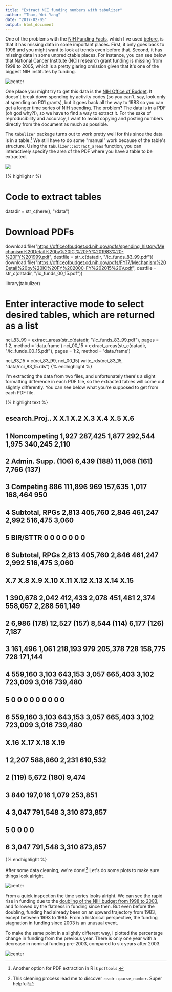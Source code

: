 ```yaml
---
title: "Extract NCI funding numbers with tabulizer"
author: "Tham, Wei Yang"
date: "2017-02-05"
output: html_document
---
```






One of the problems with the [NIH Funding Facts](https://report.nih.gov/fundingfacts/fundingfacts.aspx), which I've used [before](https://weiyangtham.github.io/nih_booms_busts/), is that it has missing data in some important places. First, it only goes back to 1998 and you might want to look at trends even before that. Second, it has missing data in some unpredictable places. For instance, you can see below that National Cancer Institute (NCI) research grant funding is missing from 1998 to 2005, which is a pretty glaring omission given that it's one of the biggest NIH institutes by funding. 

<img src="/figs/2017-02-05-extract_nci_pdf/unnamed-chunk-2-1.png" title="center" alt="center" style="display: block; margin: auto;" />

One place you might try to get this data is the [NIH Office of Budget](https://officeofbudget.od.nih.gov/spending_hist.html). It doesn't break down spending by activity codes (so you can't, say, look only at spending on R01 grants), but it goes back all the way to 1983 so you can get a longer time series of NIH spending. The problem? The data is in a PDF (oh god why?!), so we have to find a way to extract it. For the sake of reproducibility and accuracy, I want to avoid copying and posting numbers directly from the document as much as possible. 

The `tabulizer` package turns out to work pretty well for this since the data is in a table.[^1] We still have to do some "manual" work because of the table's structure. Using the `tabulizer::extract_areas` function, you can interactively specify the area of the PDF where you have a table to be extracted. 

![][ncipdf]

[ncipdf]: https://weiyangtham.github.io/images/ncipdf.png

[^1]: Another option for PDF extraction in R is `pdftools`.


{% highlight r %}
# Code to extract tables
datadir = str_c(here(), "/data")

# Download PDFs
download.file("https://officeofbudget.od.nih.gov/pdfs/spending_history/Mechanism%20Detail%20by%20IC,%20FY%201983%20-%20FY%201999.pdf", destfile = str_c(datadir, "/ic_funds_83_99.pdf"))
download.file("https://officeofbudget.od.nih.gov/pdfs/FY17/Mechanism%20Detail%20by%20IC%20FY%202000-FY%202015%20V.pdf", destfile = str_c(datadir, "/ic_funds_00_15.pdf"))

library(tabulizer)

# Enter interactive mode to select desired tables, which are returned as a list
nci_83_99 = extract_areas(str_c(datadir, "/ic_funds_83_99.pdf"), pages = 1:2, 
                          method = 'data.frame')
nci_00_15 = extract_areas(str_c(datadir, "/ic_funds_00_15.pdf"), pages = 1:2, 
                          method = 'data.frame')

nci_83_15 = c(nci_83_99, nci_00_15)
write_rds(nci_83_15, "data/nci_83_15.rds")
{% endhighlight %}

I'm extracting the data from two files, and unfortunately there's a slight formatting difference in each PDF file, so the extracted tables will come out slightly differently. You can see below what you're supposed to get from each PDF file. 


{% highlight text %}
##    esearch.Proj..      X      X.1    X.2      X.3    X.4      X.5    X.6
## 1   Noncompeting  1,927  287,425  1,877  292,544  1,975  340,245  2,110 
## 2   Admin. Supp.  (106)    6,439  (188)   11,068  (161)    7,766  (137) 
## 3      Competing    886  111,896    969  157,635  1,017  168,464    950 
## 4 Subtotal, RPGs  2,813  405,760  2,846  461,247  2,992  516,475  3,060 
## 5       BIR/STTR      0        0      0        0      0        0      0 
## 6 Subtotal, RPGs  2,813  405,760  2,846  461,247  2,992  516,475  3,060 
##        X.7    X.8      X.9   X.10     X.11   X.12     X.13   X.14     X.15
## 1 390,678  2,042  412,433  2,078  451,481  2,374  558,057  2,288  561,149 
## 2   6,986  (178)   12,527  (157)    8,544  (114)    6,177  (126)    7,187 
## 3 161,496  1,061  218,193    979  205,378    728  158,775    728  171,144 
## 4 559,160  3,103  643,153  3,057  665,403  3,102  723,009  3,016  739,480 
## 5       0      0        0      0        0      0        0      0        0 
## 6 559,160  3,103  643,153  3,057  665,403  3,102  723,009  3,016  739,480 
##     X.16     X.17   X.18    X.19
## 1 2,207  588,860  2,231  610,532
## 2 (119)    5,672  (180)    9,474
## 3   840  197,016  1,079  253,851
## 4 3,047  791,548  3,310  873,857
## 5     0        0      0        0
## 6 3,047  791,548  3,310  873,857
{% endhighlight %}



After some data cleaning, we're done![^2] Let's do some plots to make sure things look alright. 

[^2]: This cleaning process lead me to discover `readr::parse_number`. Super helpful!

<img src="/figs/2017-02-05-extract_nci_pdf/unnamed-chunk-6-1.png" title="center" alt="center" style="display: block; margin: auto;" />

From a quick inspection the time series looks alright. We can see the rapid rise in funding due to the [doubling of the NIH budget from 1998 to 2003](http://www.sciencemag.org/news/2002/01/nih-budget-reaches-doubling-point), and followed by the flatness in funding since then. But even before the doubling, funding had already been on an upward trajectory from 1983, except between 1993 to 1995. From a historical perspective, the funding stagnation in funding since 2003 is an unusual event. 

To make the same point in a slightly different way, I plotted the percentage change in funding from the previous year. There is only one year with a decrease in nominal funding pre-2003, compared to six years after 2003. 

<img src="/figs/2017-02-05-extract_nci_pdf/unnamed-chunk-7-1.png" title="center" alt="center" style="display: block; margin: auto;" />

